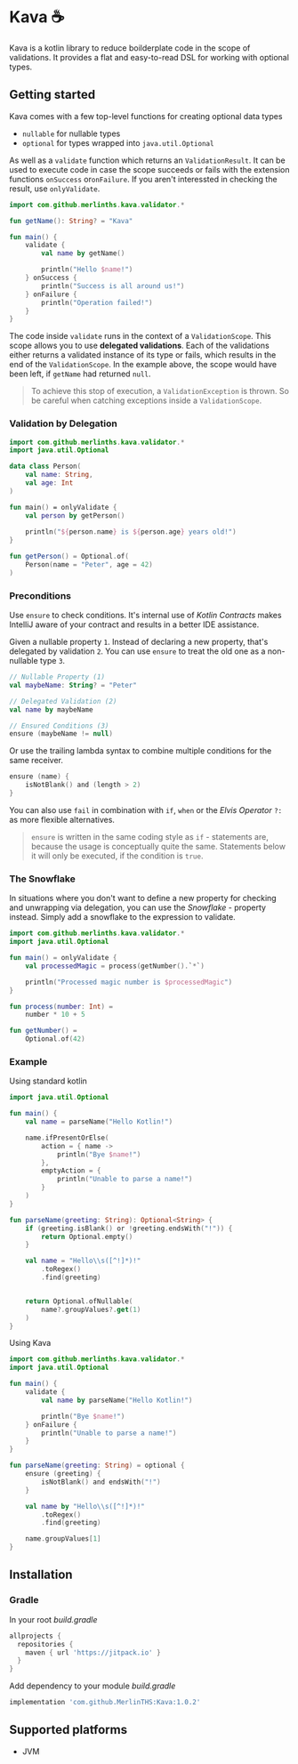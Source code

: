 # Kava ☕

Kava is a kotlin library to reduce boilderplate code in the scope of validations.
It provides a flat and easy-to-read DSL for working with optional types.

## Getting started

Kava comes with a few top-level functions for creating optional data types
- ```nullable``` for nullable types
- ```optional``` for types wrapped into ```java.util.Optional```

As well as a ```validate``` function which returns an ```ValidationResult```. It can be used to execute code in case the scope succeeds
or fails with the extension functions ```onSuccess``` or```onFailure```. If you aren't interessted in checking the result, use ```onlyValidate```.

```kotlin
import com.github.merlinths.kava.validator.*

fun getName(): String? = "Kava"

fun main() {
    validate {
        val name by getName()

        println("Hello $name!")
    } onSuccess {
        println("Success is all around us!")
    } onFailure {
        println("Operation failed!")
    }
}
```

The code inside ```validate``` runs in the context of a ```ValidationScope```.
This scope allows you to use **delegated validations**. Each of the validations
either returns a validated instance of its type or fails, which results
in the end of the ```ValidationScope```. In the example above, the scope
would have been left, if ```getName``` had returned ```null```. 
<br />
>To achieve this stop of execution, a ```ValidationException``` is thrown.
So be careful when catching exceptions inside a ```ValidationScope```.

### Validation by Delegation

```kotlin
import com.github.merlinths.kava.validator.*
import java.util.Optional

data class Person(
    val name: String,
    val age: Int
)

fun main() = onlyValidate {
    val person by getPerson()
    
    println("${person.name} is ${person.age} years old!")
}

fun getPerson() = Optional.of(
    Person(name = "Peter", age = 42)
)
```

### Preconditions

Use ```ensure``` to check conditions. It's internal use of *Kotlin Contracts* makes IntelliJ aware of your contract and results in a better IDE assistance.

Given a nullable property ```1```.
Instead of declaring a new property, that's delegated by validation ```2```.
You can use ```ensure``` to treat the old one as a non-nullable type ```3```.

```kotlin
// Nullable Property (1)
val maybeName: String? = "Peter"

// Delegated Validation (2)
val name by maybeName

// Ensured Conditions (3)
ensure (maybeName != null)
```

Or use the trailing lambda syntax to combine multiple conditions for the
same receiver.

```kotlin
ensure (name) {
    isNotBlank() and (length > 2)
}
```

You can also use ```fail``` in combination with
```if```, ```when``` or the *Elvis Operator* ```?:``` as more flexible alternatives.

>```ensure``` is written in the same coding style as ```if``` - statements are, because the usage is conceptually quite the same.
Statements below it will only be executed, if the condition is ```true```.

### The Snowflake

In situations where you don't want to define a new property for checking and unwrapping via delegation,
you can use the *Snowflake* - property instead.
Simply add a snowflake to the expression to validate.

```kotlin
import com.github.merlinths.kava.validator.*
import java.util.Optional

fun main() = onlyValidate {
    val processedMagic = process(getNumber().`*`)

    println("Processed magic number is $processedMagic")
}

fun process(number: Int) =
    number * 10 + 5

fun getNumber() =
    Optional.of(42)
```

### Example

Using standard kotlin
```kotlin
import java.util.Optional

fun main() {
    val name = parseName("Hello Kotlin!")

    name.ifPresentOrElse(
        action = { name ->
            println("Bye $name!")
        },
        emptyAction = {
            println("Unable to parse a name!")
        }
    )
}

fun parseName(greeting: String): Optional<String> {
    if (greeting.isBlank() or !greeting.endsWith("!")) {
        return Optional.empty()
    }

    val name = "Hello\\s([^!]*)!"
        .toRegex()
        .find(greeting)


    return Optional.ofNullable(
        name?.groupValues?.get(1)
    )
}
```

Using Kava

```kotlin
import com.github.merlinths.kava.validator.*
import java.util.Optional

fun main() {
    validate {
        val name by parseName("Hello Kotlin!")

        println("Bye $name!")
    } onFailure {
        println("Unable to parse a name!")
    }
}

fun parseName(greeting: String) = optional {
    ensure (greeting) {
        isNotBlank() and endsWith("!")
    }

    val name by "Hello\\s([^!]*)!"
        .toRegex()
        .find(greeting)

    name.groupValues[1]
}
```

## Installation

### Gradle

In your root *build.gradle*

```gradle
allprojects {
  repositories {
    maven { url 'https://jitpack.io' }
  }
}
```
Add dependency to your module *build.gradle*

```gradle
implementation 'com.github.MerlinTHS:Kava:1.0.2'
```

## Supported platforms
- JVM
